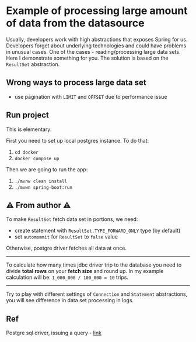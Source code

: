# Example of processing large amount of data from the datasource

Usually, developers work with high abstractions that exposes Spring for us. Developers forget about underlying
technologies and could have problems in unusual cases. One of the cases - reading/processing large data sets. Here I
demonstrate something for you. The solution is based on the `ResultSet` abstraction.

## Wrong ways to process large data set

- use pagination with `LIMIT` and `OFFSET` due to performance issue

## Run project

This is elementary:

First you need to set up local postgres instance. To do that:

1) `cd docker`
2) `docker compose up`

Then we are going to run the app:

1) `./mvnw clean install`
2) `./mvwn spring-boot:run`

## ⚠ From author ⚠

To make `ResultSet` fetch data set in portions, we need:

- create statement with `ResultSet.TYPE_FORWARD_ONLY` type (by default)
- set `automommit` for `ResultSet` to `false` value

Otherwise, postgre driver fetches all data at once.
___
To calculate how many times jdbc driver trip to the database you need to divide **total rows** on your **fetch size**
and round up. In my example calculation will be: `1_000_000 / 100_000 = 10` trips.
___
Try to play with different settings of `Connection` and `Statement` abstractions, you will see difference in
data set processing in logs.

## Ref

Postgre sql driver, issuing a query - [link](https://jdbc.postgresql.org/documentation/query/)